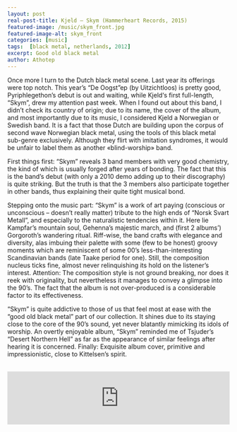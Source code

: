 ```yaml
---
layout: post
real-post-title: Kjeld – Skym (Hammerheart Records, 2015)
featured-image: /music/skym_front.jpg
featured-image-alt: skym_front
categories: [music]
tags:  [black metal, netherlands, 2012]
excerpt: Good old black metal
author: Athotep
---
```


Once more I turn to the Dutch black metal scene. Last year its offerings were top notch. This year’s “De Oogst”ep (by Uitzichtloos) is pretty good, Pyriphlegethon’s debut is out and waiting, while Kjeld‘s first full-length, “Skym”, drew my attention past week. When I found out about this band, I didn’t check its country of origin; due to its name, the cover of the album, and most importantly due to its music, I considered Kjeld a Norwegian or Swedish band. It is a fact that those Dutch are building upon the corpus of second wave Norwegian black metal, using the tools of this black metal sub-genre exclusively. Although they flirt with imitation syndromes, it would be unfair to label them as another «blind-worship» band.

First things first: “Skym” reveals 3 band members with very good chemistry, the kind of which is usually forged after years of bonding. The fact that this is the band’s debut (with only a 2010 demo adding up to their discography) is quite striking. But the truth is that the 3 members also participate together in other bands, thus explaining their quite tight musical bond.

Stepping onto the music part: “Skym” is a work of art paying (conscious or unconscious – doesn’t really matter) tribute to the high ends of “Norsk Svart Metall”, and especially to the naturalistic tendencies within it. Here lie Kampfar’s mountain soul, Gehenna’s majestic march, and (first 2 albums’) Gorgoroth’s wandering ritual. Riff-wise, the band crafts with elegance and diversity, alas imbuing their palette with some (few to be honest) groovy moments which are reminiscent of some 00’s less-than-interesting Scandinavian bands (late Taake period for one). Still, the composition nucleus ticks fine, almost never relinquishing its hold on the listener’s interest. Attention: The composition style is not ground breaking, nor does it reek with originality, but nevertheless it manages to convey a glimpse into the 90’s. The fact that the album is not over-produced is a considerable factor to its effectiveness.

“Skym” is quite addictive to those of us that feel most at ease with the “good old black metal” part of our collection. It shines due to its staying close to the core of the 90’s sound, yet never blatantly mimicking its idols of worship. An overtly enjoyable album, “Skym” reminded me of Tsjuder’s “Desert Northern Hell” as far as the appearance of similar feelings after hearing it is concerned. Finally: Exquisite album cover, primitive and impressionistic, close to Kittelsen’s spirit.  
<br>
<iframe style="border: 0; width: 100%; height: 120px;" src="https://bandcamp.com/EmbeddedPlayer/album=3497479827/size=large/bgcol=ffffff/linkcol=0687f5/tracklist=false/artwork=small/transparent=true/" seamless><a href="http://hammerheart.bandcamp.com/album/skym">Skym by Kjeld</a></iframe>